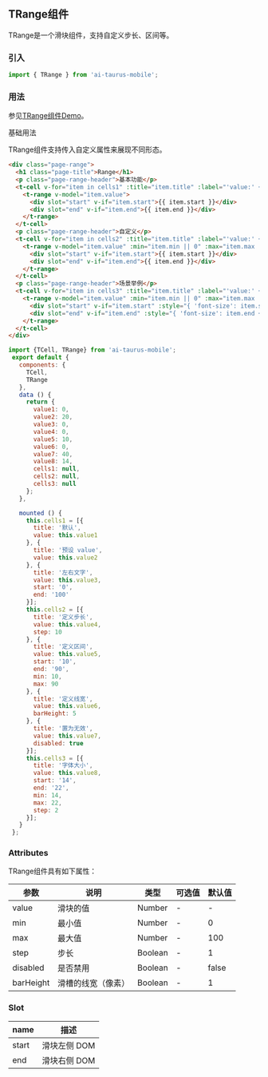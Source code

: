 ## TRange组件

TRange是一个滑块组件，支持自定义步长、区间等。

### 引入

```js
import { TRange } from 'ai-taurus-mobile';
```

### 用法

参见[TRange组件Demo][range-demo]。

基础用法

TRange组件支持传入自定义属性来展现不同形态。

```html
<div class="page-range">
  <h1 class="page-title">Range</h1>
  <p class="page-range-header">基本功能</p>
  <t-cell v-for="item in cells1" :title="item.title" :label="'value:' + item.value">
    <t-range v-model="item.value">
      <div slot="start" v-if="item.start">{{ item.start }}</div>
      <div slot="end" v-if="item.end">{{ item.end }}</div>
    </t-range>
  </t-cell>
  <p class="page-range-header">自定义</p>
  <t-cell v-for="item in cells2" :title="item.title" :label="'value:' + item.value">
    <t-range v-model="item.value" :min="item.min || 0" :max="item.max || 100" :step="item.step || 1" :bar-height="item.barHeight || 1" :disabled="item.disabled">
      <div slot="start" v-if="item.start">{{ item.start }}</div>
      <div slot="end" v-if="item.end">{{ item.end }}</div>
    </t-range>
  </t-cell>
  <p class="page-range-header">场景举例</p>
  <t-cell v-for="item in cells3" :title="item.title" :label="'value:' + item.value">
    <t-range v-model="item.value" :min="item.min || 0" :max="item.max || 100" :step="item.step || 1">
      <div slot="start" v-if="item.start" :style="{ 'font-size': item.start + 'px' }">{{ item.start }}</div>
      <div slot="end" v-if="item.end" :style="{ 'font-size': item.end + 'px' }">{{ item.end }}</div>
    </t-range>
  </t-cell>
</div>
```
```js
import {TCell, TRange} from 'ai-taurus-mobile';
 export default {
   components: {
     TCell,
     TRange
   },
   data () {
     return {
       value1: 0,
       value2: 20,
       value3: 0,
       value4: 0,
       value5: 10,
       value6: 0,
       value7: 40,
       value8: 14,
       cells1: null,
       cells2: null,
       cells3: null
     };
   },

   mounted () {
     this.cells1 = [{
       title: '默认',
       value: this.value1
     }, {
       title: '预设 value',
       value: this.value2
     }, {
       title: '左右文字',
       value: this.value3,
       start: '0',
       end: '100'
     }];
     this.cells2 = [{
       title: '定义步长',
       value: this.value4,
       step: 10
     }, {
       title: '定义区间',
       value: this.value5,
       start: '10',
       end: '90',
       min: 10,
       max: 90
     }, {
       title: '定义线宽',
       value: this.value6,
       barHeight: 5
     }, {
       title: '置为无效',
       value: this.value7,
       disabled: true
     }];
     this.cells3 = [{
       title: '字体大小',
       value: this.value8,
       start: '14',
       end: '22',
       min: 14,
       max: 22,
       step: 2
     }];
   }
 };
```


### Attributes

TRange组件具有如下属性：

| 参数 | 说明 | 类型 | 可选值 | 默认值 |
| ---- | ---- | ---- | ---- | ---- |
| value | 滑块的值 | Number | - | - |
| min | 最小值 | Number | - | 0 |
| max | 最大值 | Number | - | 100 |
| step | 步长 | Boolean | - | 1 |
| disabled | 是否禁用 | Boolean | - | false |
| barHeight | 滑槽的线宽（像素） | Boolean | - | 1 |

### Slot
| name | 描述 |
| ---- | ---- |
| start | 滑块左侧 DOM |
| end | 滑块右侧 DOM |

[range-demo]: /static/mobile-demo/examples/index.html#/range
